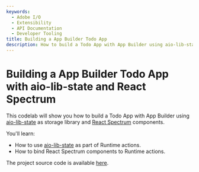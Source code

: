 ```yaml
---
keywords:
  - Adobe I/O
  - Extensibility
  - API Documentation
  - Developer Tooling
title: Building a App Builder Todo App
description: How to build a Todo App with App Builder using aio-lib-state as storage library and React Spectrum components.
---
```


# Building a App Builder Todo App with aio-lib-state and React Spectrum 

This codelab will show you how to build a Todo App with App Builder using [aio-lib-state](https://github.com/adobe/aio-lib-state) as storage library and [React Spectrum](https://react-spectrum.adobe.com/) components.        

You'll learn: 

* How to use [aio-lib-state](https://github.com/adobe/aio-lib-state) as part of Runtime actions.
* How to bind React Spectrum components to Runtime actions.
                                                   
The project source code is available [here](https://github.com/adobedocs/adobeio-samples-todoapp/).
    
